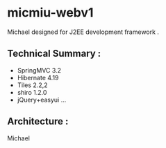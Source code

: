 micmiu-webv1
============

Michael designed for J2EE development framework .


Technical Summary :
------------------


* SpringMVC 3.2
* Hibernate 4.19
* Tiles 2.2,2
* shiro 1.2.0
* jQuery+easyui
...

Architecture :
------------
Michael